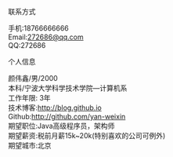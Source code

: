 联系方式 

手机:18766666666   
Email:272686@qq.com   
QQ:272686

个人信息

颜伟鑫/男/2000   
本科/宁波大学科学技术学院—计算机系    
工作年限: 3年   
技术博客:http://blog.github.io   
Github:http://github.com/yan-weixin   
期望职位:Java高级程序员，架构师  
期望薪资:税前月薪15k~20k(特别喜欢的公司可例外)  
期望城市:北京


